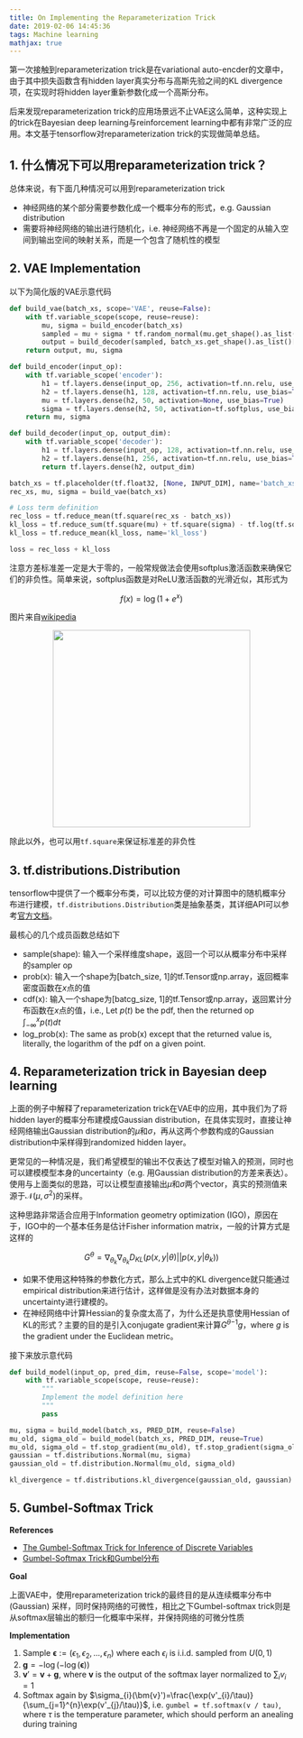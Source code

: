 ```yaml
---
title: On Implementing the Reparameterization Trick
date: 2019-02-06 14:45:36
tags: Machine learning
mathjax: true
---
```


第一次接触到reparameterization trick是在variational auto-encder的文章中，由于其中损失函数含有hidden layer真实分布与高斯先验之间的KL divergence项，在实现时将hidden layer重新参数化成一个高斯分布。

<!-- more -->

后来发现reparameterization trick的应用场景远不止VAE这么简单，这种实现上的trick在Bayesian deep learning与reinforcement learning中都有非常广泛的应用。本文基于tensorflow对reparameterization trick的实现做简单总结。

## 1. 什么情况下可以用reparameterization trick？

总体来说，有下面几种情况可以用到reparameterization trick
- 神经网络的某个部分需要参数化成一个概率分布的形式，e.g. Gaussian distribution
- 需要将神经网络的输出进行随机化，i.e. 神经网络不再是一个固定的从输入空间到输出空间的映射关系，而是一个包含了随机性的模型

## 2. VAE Implementation

以下为简化版的VAE示意代码

```python
def build_vae(batch_xs, scope='VAE', reuse=False):
    with tf.variable_scope(scope, reuse=reuse):
        mu, sigma = build_encoder(batch_xs)
        sampled = mu + sigma * tf.random_normal(mu.get_shape().as_list(), 0.0, 1.0, dtype=tf.float32)
        output = build_decoder(sampled, batch_xs.get_shape().as_list()[-1])
    return output, mu, sigma

def build_encoder(input_op):
    with tf.variable_scope('encoder'):
        h1 = tf.layers.dense(input_op, 256, activation=tf.nn.relu, use_bias=True)
        h2 = tf.layers.dense(h1, 128, activation=tf.nn.relu, use_bias=True)
        mu = tf.layers.dense(h2, 50, activation=None, use_bias=True)
        sigma = tf.layers.dense(h2, 50, activation=tf.softplus, use_bias=True)
    return mu, sigma

def build_decoder(input_op, output_dim):
    with tf.variable_scope('decoder'):
        h1 = tf.layers.dense(input_op, 128, activation=tf.nn.relu, use_bias=True)
        h2 = tf.layers.dense(h1, 256, activation=tf.nn.relu, use_bias=True)
        return tf.layers.dense(h2, output_dim)

batch_xs = tf.placeholder(tf.float32, [None, INPUT_DIM], name='batch_xs')
rec_xs, mu, sigma = build_vae(batch_xs)

# Loss term definition
rec_loss = tf.reduce_mean(tf.square(rec_xs - batch_xs))
kl_loss = tf.reduce_sum(tf.square(mu) + tf.square(sigma) - tf.log(tf.square(sigma)) - 1.0, axis=-1)
kl_loss = tf.reduce_mean(kl_loss, name='kl_loss')

loss = rec_loss + kl_loss
```

注意方差标准差一定是大于零的，一般常规做法会使用softplus激活函数来确保它们的非负性。简单来说，softplus函数是对ReLU激活函数的光滑近似，其形式为

$$f(x)=\log(1+e^{x})$$

图片来自[wikipedia](https://en.wikipedia.org/wiki/Rectifier_(neural_networks)#Softplus)

<div align="center">
    <img src="https://upload.wikimedia.org/wikipedia/commons/thumb/6/6c/Rectifier_and_softplus_functions.svg/1024px-Rectifier_and_softplus_functions.svg.png" width="350px">
</div>

除此以外，也可以用`tf.square`来保证标准差的非负性

## 3. tf.distributions.Distribution

tensorflow中提供了一个概率分布类，可以比较方便的对计算图中的随机概率分布进行建模，`tf.distributions.Distribution`类是抽象基类，其详细API可以参考[官方文档](https://www.tensorflow.org/api_docs/python/tf/distributions/Distribution)。

最核心的几个成员函数总结如下

- sample(shape): 输入一个采样维度shape，返回一个可以从概率分布中采样的sampler op
- prob(x): 输入一个shape为[batch_size, 1]的tf.Tensor或np.array，返回概率密度函数在$x$点的值
- cdf(x): 输入一个shape为[batcg_size, 1]的tf.Tensor或np.array，返回累计分布函数在$x$点的值，i.e., Let $p(t)$ be the pdf, then the returned op $\int_{-\infty}^{x}p(t)dt$
- log_prob(x): The same as prob(x) except that the returned value is, literally, the logarithm of the pdf on a given point.

## 4. Reparameterization trick in Bayesian deep learning

上面的例子中解释了reparameterization trick在VAE中的应用，其中我们为了将hidden layer的概率分布建模成Gaussian distribution，在具体实现时，直接让神经网络输出Gaussian distribution的$\mu$和$\sigma$，再从这两个参数构成的Gaussian distribution中采样得到randomized hidden layer。

更常见的一种情况是，我们希望模型的输出不仅表达了模型对输入的预测，同时也可以建模模型本身的uncertainty（e.g. 用Gaussian distribution的方差来表达）。使用与上面类似的思路，可以让模型直接输出$\mu$和$\sigma$两个vector，真实的预测值来源于$\mathcal{N}(\mu,\sigma^{2})$的采样。

这种思路非常适合应用于Information geometry optimization (IGO)，原因在于，IGO中的一个基本任务是估计Fisher information matrix，一般的计算方式是这样的

$$G^{\theta}=\nabla_{\theta_{k}}\nabla_{\theta_{k}}D_{KL}(p(x,y|\theta)||p(x,y|\theta_{k}))$$

- 如果不使用这种特殊的参数化方式，那么上式中的KL divergence就只能通过empirical distribution来进行估计，这样做是没有办法对数据本身的uncertainty进行建模的。
- 在神经网络中计算Hessian的复杂度太高了，为什么还是执意使用Hessian of KL的形式？主要的目的是引入conjugate gradient来计算${G^{\theta}}^{-1}g$，where $g$ is the gradient under the Euclidean metric。

接下来放示意代码

```python
def build_model(input_op, pred_dim, reuse=False, scope='model'):
    with tf.variable_scope(scope, reuse=reuse):
        """
        Implement the model definition here
        """
        pass

mu, sigma = build_model(batch_xs, PRED_DIM, reuse=False)
mu_old, sigma_old = build_model(batch_xs, PRED_DIM, reuse=True)
mu_old, sigma_old = tf.stop_gradient(mu_old), tf.stop_gradient(sigma_old)
gaussian = tf.distributions.Normal(mu, sigma)
gaussian_old = tf.distribution.Normal(mu_old, sigma_old)

kl_divergence = tf.distributions.kl_divergence(gaussian_old, gaussian)
```

## 5. Gumbel-Softmax Trick

**References**

- [The Gumbel-Softmax Trick for Inference of Discrete Variables](https://casmls.github.io/general/2017/02/01/GumbelSoftmax.html)
- [Gumbel-Softmax Trick和Gumbel分布](https://www.cnblogs.com/initial-h/p/9468974.html)

**Goal**

上面VAE中，使用reparameterization trick的最终目的是从连续概率分布中 (Gaussian) 采样，同时保持网络的可微性，相比之下Gumbel-softmax trick则是从softmax层输出的额归一化概率中采样，并保持网络的可微分性质

**Implementation**

1. Sample $\bm{\epsilon}:=(\epsilon_{1},\epsilon_{2},...,\epsilon_{n})$ where each $\epsilon_{i}$ is i.i.d. sampled from $U(0,1)$
2. $\bm{g}=-\log(-\log(\bm{\epsilon}))$
3. $\bm{v}'=\bm{v}+\bm{g}$, where $\bm{v}$ is the output of the softmax layer normalized to $\sum_{i}v_{i}=1$
4. Softmax again by $\sigma_{i}(\bm{v}')=\frac{\exp(v'_{i}/\tau)}{\sum_{j=1}^{n}\exp(v'_{j}/\tau)}$, i.e. `gumbel = tf.softmax(v / tau)`, where $\tau$ is the temperature parameter, which should perform an anealing during training